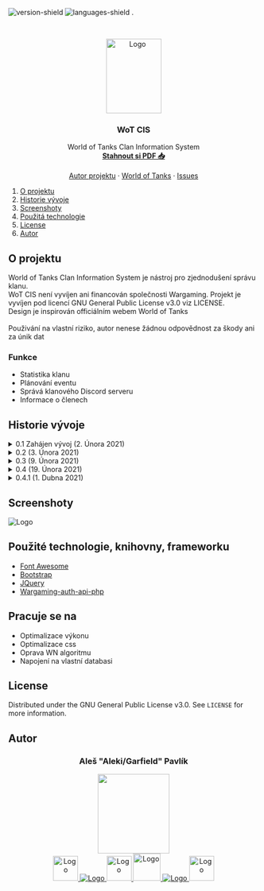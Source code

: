 ![version-shield]
![languages-shield]
.
<!-- PROJECT LOGO -->
<br />
<p align="center">
  <a href="http://wot-cis.alespavlik.cz/">
    <img src="http://wot-cis.alespavlik.cz/img/cis-logo.png" alt="Logo" width="111px" height="150px">
  </a>

  <h3 align="center">WoT CIS</h3>

  <p align="center">
    World of Tanks Clan Information System
    <br />
    <a href="http://wot-cis.alespavlik.cz/WoT-CIS.pdf"><strong>Stahnout si PDF 📥</strong></a>
    <br />
    <br />
    <a href="http://alespavlik.cz">Autor projektu</a>
    ·
    <a href="https://worldoftanks.eu/">World of Tanks</a>
    ·
    <a href="https://github.com/AlekiCreative/WorldOfTanks_CIS/issues">Issues</a>
  </p>
</p>


<!-- TABLE OF CONTENTS -->
<ol>
    <li><a href="#o-projektu">O projektu</a></li>
    <li><a href="#historie-vývoje">Historie vývoje</a></li>
    <li><a href="#screenshoty">Screenshoty</a></li>
    <li><a href="#použitá-technologie">Použitá technologie</a></li>
    <li><a href="#license">License</a></li>
    <li><a href="#autor">Autor</a></li>
</ol>

<!-- O projektu -->
## O projektu
<p>World of Tanks Clan Information System je nástroj pro zjednodušení správu klanu.</br>
WoT CIS není vyvíjen ani financován společnosti Wargaming. Projekt je vyvíjen pod licencí GNU General Public License v3.0 viz LICENSE.</br>
Design je inspirován officiálním webem World of Tanks</br>
</br>
Použivání na vlastní riziko, autor nenese žádnou odpovědnost za škody ani za únik dat</p>

### Funkce
<ul>
    <li>Statistika klanu</li>
    <li>Plánování eventu</li>
    <li>Správá klanového Discord serveru</li>
    <li>Informace o členech</li>
</ul>

<!-- Historie vývoje -->
## Historie vývoje
<details>
  <summary>0.1 Zahájen vývoj (2. Února 2021)</summary>
  <li>Základní grafický podklad </li>
  <li>Základní struktura souboru </li>
</details>
<details>
  <summary>0.2 (3. Února 2021)</summary>
  <li>Grafický návrh (Osobní dashboard) </li>
  <li>Změny v sidebar (Přidani odkazy na grafické návrhy) </li>
</details>
<details>
  <summary>0.3 (9. Února 2021)</summary>
  <li>odkazy v sidebar</li>
  <li>nehotové substránky jsou skryté</li>
  <li>grafický návrh clan-personal, player-garage, clan-board, about, setting</li>
  <li>dočasně skryt notifikační zvoneček v liště</li>
  <li>přidán odkaz na WoT profil na officiálních strankách hry, v nabídce navigační listy</li>
</details>
<details>
  <summary>0.4 (19. Února 2021)</summary>
  <li>napojení na WG API</li>
  <li>přidán WN algoritmus</li>
  <li> odstranění některé elementy z důvodu špatné podpory ze strany WG nebo velká zátěž na výkon</li>
</details>
<details>
  <summary>0.4.1 (1. Dubna 2021)</summary>
  <li>Odstraněn kód pro plánovánou sekci TOP Player (plán zrušen) (clan.php)</li>
  <li>Odstraněn kód pro řádek ekonomické situace klanu (clan.php)</li>
  <li>Propojení s DB (db_controller.php)</li>
  <li>Přidan ID účtu vedle jména</li>
  <li>Změna názvu ikon klanových rolí z čestina na angličtinu</li>
  <li>Oprava zvýraznění aktivní stranky v sidebar</li>
  <li>Odstraněn WN algoritmus</li>
</details>
 
<!-- Screenshoty -->
## Screenshoty

<img src="obrázek_2021-02-02_010608.png" alt="Logo">

<!-- Použitá technologie -->
## Použité technologie, knihovny, frameworku
* [Font Awesome](https://fontawesome.com)
* [Bootstrap](https://getbootstrap.com)
* [JQuery](https://jquery.com)
* [Wargaming-auth-api-php](https://github.com/viktorsgolubevs/Wargaming-auth-api-php)

## Pracuje se na

*	Optimalizace výkonu
*	Optimalizace css
*	Oprava WN algoritmu
*	Napojení na vlastní databasi

<!-- LICENSE -->
## License

Distributed under the GNU General Public License v3.0. See `LICENSE` for more information.

<!-- Autor -->
## Autor
<h3 align="center">Aleš "Aleki/Garfield" Pavlík</h3>

<p align="center">
  
  <img src="https://content-core.grandit.cz//crew/prod/categories/images/Garfield.png" width="144px" height="160px">
  
  </br>
  
  <a href="https://www.instagram.com/aleki_arts/">
    <img src="https://i0.wp.com/voxeuropae.com/wp-content/uploads/2019/02/SKq9yH-black-and-white-instagram-logo-png.png?fit=1200%2C1200&ssl=1&w=640" alt="Logo" width="50px" height="50px">
  </a>
  
   <a href="#autor">
    <img src="http://www.alespavlik.cz/blank-field.png" alt="Logo">
   </a>
  
  <a href="https://twitter.com/AleschP">
    <img src="https://www.shareicon.net/data/2016/01/05/698545_network_512x512.png" alt="Logo" width="50px" height="50px">
  </a>
  
  <a href="https://discord.gg/DyBfwRkRWa">
    <img src="https://img.icons8.com/ios/452/discord-logo.png" alt="Logo" width="55px" height="55px">
  </a>
  
  
  <a href="#autor">
    <img src="http://www.alespavlik.cz/blank-field.png" alt="Logo">
  </a>
  
  <a href="https://www.youtube.com/channel/UCVm5Zv6LHJw9iO5iNQADR0g">
    <img src="https://www.searchpng.com/wp-content/uploads/2019/02/Youtube-Black-Icon-PNG-715x715.png" alt="Logo" width="50px" height="50px">
  </a>
  
</p>

[version-shield]: https://ctrlv.cz/shots/2021/02/01/pBqP.png
[languages-shield]:https://ctrlv.cz/shots/2021/02/01/upMD.png
